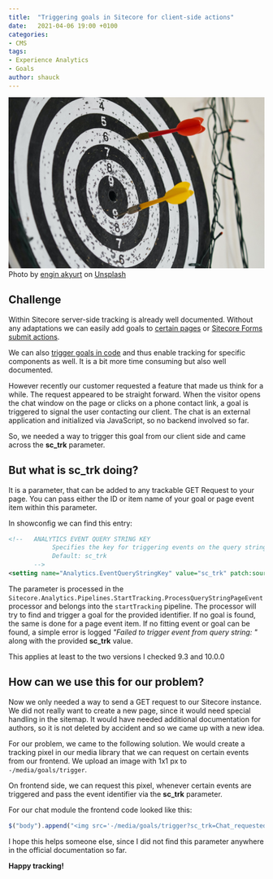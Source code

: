 ```yaml
---
title:  "Triggering goals in Sitecore for client-side actions"
date:   2021-04-06 19:00 +0100
categories:
- CMS
tags:
- Experience Analytics
- Goals
author: shauck
---
```


![alt text](../files/2021/04/dartboard-hitting-goal.jpg "Hitting a goal")
Photo by <a href="https://unsplash.com/@enginakyurt?utm_source=unsplash&utm_medium=referral&utm_content=creditCopyText">engin akyurt</a> on <a href="https://unsplash.com/?utm_source=unsplash&utm_medium=referral&utm_content=creditCopyText">Unsplash</a>
  

## Challenge

Within Sitecore server-side tracking is already well documented. Without any adaptations we can easily add goals to [certain pages](https://doc.sitecore.com/users/93/sitecore-experience-platform/en/associate-a-goal-with-an-item.html) or [Sitecore Forms submit actions](https://doc.sitecore.com/users/93/sitecore-experience-platform/en/working-with-submit-actions.html).

We can also [trigger goals in code](https://doc.sitecore.com/developers/93/sitecore-experience-platform/en/triggering-built-in-events.html) and thus enable tracking for specific components as well. It is a bit more time consuming but also well documented. 

However recently our customer requested a feature that made us think for a while. The request appeared to be straight forward. When the visitor opens the chat window on the page or clicks on a phone contact link, a goal is triggered to signal the user contacting our client. The chat is an external application and initialized via JavaScript, so no backend involved so far.

So, we needed a way to trigger this goal from our client side and came across the **sc_trk** parameter.

## But what is sc_trk doing?

It is a parameter, that can be added to any trackable GET Request to your page. You can pass either the ID or item name of your goal or page event item within this parameter.

In showconfig we can find this entry:
```xml
<!--   ANALYTICS EVENT QUERY STRING KEY
            Specifies the key for triggering events on the query string.
            Default: sc_trk
       -->
<setting name="Analytics.EventQueryStringKey" value="sc_trk" patch:source="sitecore.analytics.tracking.config"/>
```
The parameter is processed in the `Sitecore.Analytics.Pipelines.StartTracking.ProcessQueryStringPageEvent` processor and belongs into the `startTracking` pipeline. The processor will try to find and trigger a goal for the provided identifier. If no goal is found, the same is done for a page event item. If no fitting event or goal can be found, a simple error is logged *"Failed to trigger event from query string: "* along with the provided **sc_trk** value.

This applies at least to the two versions I checked 9.3 and 10.0.0 

## How can we use this for our problem?

Now we only needed a way to send a GET request to our Sitecore instance. We did not really want to create a new page, since it would need special handling in the sitemap. It would have needed additional documentation for authors, so it is not deleted by accident and so we came up with a new idea.

For our problem, we came to the following solution. We would create a tracking pixel in our media library that we can request on certain events from our frontend. 
We upload an image with 1x1 px to `-/media/goals/trigger`.

On frontend side, we can request this pixel, whenever certain events are triggered and pass the event identifier via the **sc_trk** parameter.

For our chat module the frontend code looked like this:
```javascript
$("body").append("<img src='-/media/goals/trigger?sc_trk=Chat_requested style='display: none;'></img>")
```
I hope this helps someone else, since I did not find this parameter anywhere in the official documentation so far.

**Happy tracking!**

